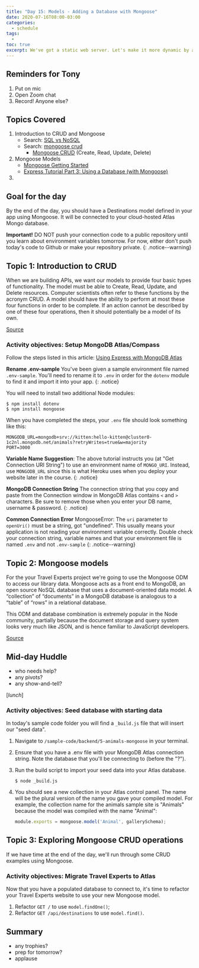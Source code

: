 ```yaml
---
title: "Day 15: Models - Adding a Database with Mongoose"
date: 2020-07-16T08:00-03:00
categories:
  - schedule
tags:
  - 
toc: true
excerpt: We've got a static web server. Let's make it more dynamic by adding a database. While we're at it, let's make it live on Heroku.
---
```

## Reminders for Tony
1. Put on mic
2. Open Zoom chat
3. Record! Anyone else?

## Topics Covered
1. Introduction to CRUD and Mongoose
    - Search: [SQL vs NoSQL](https://www.google.com/search?q=sql+vs+nosql)
    - Search: [mongoose crud](https://www.google.com/search?q=mongoose+crud)
      - [Mongoose CRUD](https://coursework.vschool.io/mongoose-crud/) (Create, Read, Update, Delete)
2. Mongoose Models
    - [Mongoose Getting Started](https://mongoosejs.com/docs/)
    - [Express Tutorial Part 3: Using a Database (with Mongoose)](https://developer.mozilla.org/en-US/docs/Learn/Server-side/Express_Nodejs/mongoose)
3. 

## Goal for the day
By the end of the day, you should have a Destinations model defined in your app using Mongoose. It will be connected to your cloud-hosted Atlas Mongo database.

**Important!** DO NOT push your connection code to a public repository until you learn about environment variables tomorrow. For now, either don't push today's code to Github or make your repository private.
{: .notice--warning}

## Topic 1: Introduction to CRUD
When we are building APIs, we want our models to provide four basic types of functionality. The model must be able to Create, Read, Update, and Delete resources. Computer scientists often refer to these functions by the acronym CRUD. A model should have the ability to perform at most these four functions in order to be complete. If an action cannot be described by one of these four operations, then it should potentially be a model of its own. 

[Source](https://www.codecademy.com/articles/what-is-crud)

### Activity objectives: Setup MongoDB Atlas/Compass
Follow the steps listed in this article: [Using Express with MongoDB Atlas](https://kaloraat.com/articles/how-to-use-mongodb-atlas)

**Rename .env-sample** You've been given a sample environment file named `.env-sample`. You'll need to rename it to `.env` in order for the `dotenv` module to find it and import it into your app.
{: .notice}

You will need to install two additional Node modules:

```shell
$ npm install dotenv
$ npm install mongoose
```

When you have completed the steps, your `.env` file should look something like this:

```shell
MONGODB_URL=mongodb+srv://kitten:hello-kitten@cluster0-1c2nl.mongodb.net/animals?retryWrites=true&w=majority
PORT=3000
```

**Variable Name Suggestion**: The above tutorial instructs you (at "Get Connection URI String") to use an environment name of `MONGO_URI`. Instead, use `MONGODB_URL` since this is what Heroku uses when you deploy your website later in the course.
{: .notice}

**MongoDB Connection String** The connection string that you copy and paste from the Connection window in MongoDB Atlas contains `<` and `>` characters. Be sure to remove those when you enter your DB name, username & password.
{: .notice}

**Common Connection Error** MongooseError: The `uri` parameter to `openUri()` must be a string, got "undefined". This usually means your application is not reading your environment variable correctly. Double check your connection string, variable names and that your environment file is named `.env` and not `.env-sample`
{: .notice--warning}

## Topic 2: Mongoose models
For the your Travel Experts project we're going to use the Mongoose ODM to access our library data. Mongoose acts as a front end to MongoDB, an open source NoSQL database that uses a document-oriented data model. A “collection” of “documents” in a MongoDB database is analogous to a “table” of “rows” in a relational database.

This ODM and database combination is extremely popular in the Node community, partially because the document storage and query system looks very much like JSON, and is hence familiar to JavaScript developers.

[Source](https://developer.mozilla.org/en-US/docs/Learn/Server-side/Express_Nodejs/mongoose)

## Mid-day Huddle
- who needs help?
- any pivots?
- any show-and-tell?

[*lunch*]

### Activity objectives: Seed database with starting data
In today's sample code folder you will find a `_build.js` file that will insert our "seed data".
1. Navigate to `/sample-code/backend/5-animals-mongoose` in your terminal.
2. Ensure that you have a .env file with your MongoDB Atlas connection string. Note the database that you'll be connecting to (before the "?").
3. Run the build script to import your seed data into your Atlas database.

    ```shell
    $ node _build.js
    ```

4. You should see a new collection in your Atlas control panel. The name will be the plural version of the name you gave your compiled model. For example, the collection name for the animals sample site is "Animals" because the model was compiled with the name "Animal":

    ```js
    module.exports = mongoose.model('Animal', gallerySchema);
    ```

## Topic 3: Exploring Mongoose CRUD operations
If we have time at the end of the day, we'll run through some CRUD examples using Mongoose.

### Activity objectives: Migrate Travel Experts to Atlas
Now that you have a populated database to connect to, it's time to refactor your Travel Experts website to use your new Mongoose model.
1. Refactor `GET /` to use `model.findOne()`;
2. Refactor `GET /api/destinations` to use `model.find()`.

## Summary
- any trophies?
- prep for tomorrow?
- applause